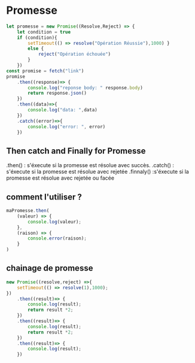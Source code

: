 # Promesse
```js
let promesse = new Promise((Resolve,Reject) => {
    let condition = true
    if (condition){
        setTimeout(() => resolve("Opération Réussie"),1000) }
        else {
            reject("Opération échouée")
        }
    })
const promise = fetch("link")
promise 
    .then((response)=> {
        console.log("reponse body: " response.body)
        return response.json()
    })
    .then((data)=>{
        console.log("data: ",data)
    })
    .catch((error)=>{
        console.log("error: ", error)
    })


```
## Then catch and Finally for Promesse
.then() : s'éxecute si la promesse est résolue avec succès.
.catch() : s'éxecute si la promesse est résolue avec rejetée
.finnaly() :s'éxecute si la promesse est résolue avec rejetée ou facée
## comment l'utiliser ?
```js
maPromesse.then(
    (valeur) => {
        console.log(valeur);
    },
    (raison) => {
        console.error(raison);
    }
)
```
## chainage de promesse 
```js
new Promise((resolve,reject) =>{
    setTimeout(() => resolve(1),1000);
})
    .then((result)=> {
        console.log(result);
        return result *2;
    })
    .then((result)=> {
        console.log(result);
        return result *2;
    })
    .then((result)=> {
        console.log(result);
    })
```

